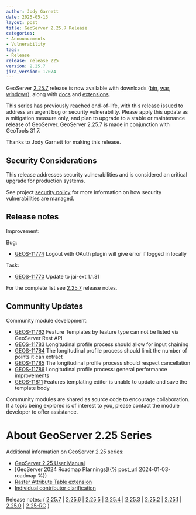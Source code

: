 ```yaml
---
author: Jody Garnett
date: 2025-05-13
layout: post
title: GeoServer 2.25.7 Release
categories:
- Announcements
- Vulnerability
tags:
- Release
release: release_225
version: 2.25.7
jira_version: 17074
--- 
```


GeoServer [2.25.7](/release/2.25.7/) release is now available
with downloads
([bin](https://sourceforge.net/projects/geoserver/files/GeoServer/2.25.7/geoserver-2.25.7-bin.zip/download),
[war](https://sourceforge.net/projects/geoserver/files/GeoServer/2.25.7/geoserver-2.25.7-war.zip/download),
[windows](https://sourceforge.net/projects/geoserver/files/GeoServer/2.25.7/GeoServer-2.25.7-winsetup.exe/download)), along with 
[docs](https://sourceforge.net/projects/geoserver/files/GeoServer/2.25.7/geoserver-2.25.7-htmldoc.zip/download) and
[extensions](https://sourceforge.net/projects/geoserver/files/GeoServer/2.25.7/extensions/).

This series has previously reached end-of-life, with this release issued to address an urgent bug or security vulnerability. Please apply this update as a mitigation measure only, and plan to upgrade to a stable or maintenance release of GeoServer.
GeoServer 2.25.7 is made in conjunction with GeoTools 31.7. 

Thanks to Jody Garnett for making this release. 

## Security Considerations

This release addresses security vulnerabilities and is considered an critical upgrade for production systems.

<!-- update cve list details when disclosed -->

See project [security policy](https://github.com/geoserver/geoserver/blob/main/SECURITY.md) for more information on how security vulnerabilities are managed. 

## Release notes

Improvement:


Bug:

* [GEOS-11774](https://osgeo-org.atlassian.net/browse/GEOS-11774) Logout with OAuth plugin will give error if logged in locally

Task:

* [GEOS-11770](https://osgeo-org.atlassian.net/browse/GEOS-11770) Update to jai-ext 1.1.31

For the complete list see [2.25.7](https://github.com/geoserver/geoserver/releases/tag/2.25.7) release notes. 

## Community Updates

Community module development:

* [GEOS-11762](https://osgeo-org.atlassian.net/browse/GEOS-11762) Feature Templates by feature type can not be listed via GeoServer Rest API
* [GEOS-11783](https://osgeo-org.atlassian.net/browse/GEOS-11783) Longitudinal profile process should allow for input chaining
* [GEOS-11784](https://osgeo-org.atlassian.net/browse/GEOS-11784) The longitudinal profile process should limit the number of points it can extract
* [GEOS-11785](https://osgeo-org.atlassian.net/browse/GEOS-11785) The longitudinal profile process should respect cancellation
* [GEOS-11786](https://osgeo-org.atlassian.net/browse/GEOS-11786) Longitudinal profile process: general performance improvements
* [GEOS-11811](https://osgeo-org.atlassian.net/browse/GEOS-11811) Features templating editor is unable to update and save the template body

Community modules are shared as source code to encourage collaboration. If a topic being explored is of interest to you, please contact the module developer to offer assistance. 

# About GeoServer 2.25 Series

Additional information on GeoServer 2.25 series:

* [GeoServer 2.25 User Manual](https://docs.geoserver.org/2.25.x/en/user/)
* [GeoServer 2024 Roadmap Plannings]({% post_url 2024-01-03-roadmap %}) 
* [Raster Attribute Table extension](https://github.com/geoserver/geoserver/wiki/GSIP-222)
* [Individual contributor clarification](https://github.com/geoserver/geoserver/wiki/GSIP-224)

Release notes:
( [2.25.7](https://github.com/geoserver/geoserver/releases/tag/2.25.7)
| [2.25.6](https://github.com/geoserver/geoserver/releases/tag/2.25.6)
| [2.25.5](https://github.com/geoserver/geoserver/releases/tag/2.25.5)
| [2.25.4](https://github.com/geoserver/geoserver/releases/tag/2.25.4)
| [2.25.3](https://github.com/geoserver/geoserver/releases/tag/2.25.3)
| [2.25.2](https://github.com/geoserver/geoserver/releases/tag/2.25.2)
| [2.25.1](https://github.com/geoserver/geoserver/releases/tag/2.25.1)
| [2.25.0](https://github.com/geoserver/geoserver/releases/tag/2.25.0)
| [2.25-RC](https://github.com/geoserver/geoserver/releases/tag/2.25-RC)
) 

